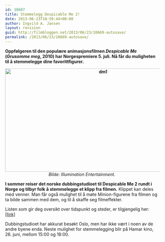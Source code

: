 ```yaml
---
id: 10687
title: Stemmelegg Despicable Me 2!
date: 2013-06-23T18:59:44+00:00
author: Ingvild A. Jansen
layout: revision
guid: http://filmbloggen.net/2013/06/23/10669-autosave/
permalink: /2013/06/23/10669-autosave/
---
```

<p style="text-align: left;">
  <strong><strong>Oppfølgeren til den populære animasjonsfilmen <em>Despicable Me</em> (<em>Grusomme meg</em>, 2010) har Norgespremiere 5. juli. Nå får du muligheten til å stemmelegge dine favorittfigurer. <!--more--></strong></strong>
</p>

<p style="text-align: center;">
  <strong><a href="http://filmbloggen.net/wp-content/uploads/2013/06/dm1.jpg"><img class="wp-image-10672 aligncenter" alt="dm1" src="http://filmbloggen.net/wp-content/uploads/2013/06/dm1.jpg" width="622" height="336" /></a></strong><em>Bilde: Illumination Entertainment. </em>
</p>

**I sommer reiser det norske dubbingstudioet til Despicable Me 2 rundt i Norge og tilbyr folk å stemmelegge et klipp fra filmen.** Klippet kan deles med venner. Man får også mulighet til å møte Minion-figurene fra filmen og ta bilde sammen med dem, og til å skaffe seg filmeffekter.

Listen som gir deg oversikt over tidspunkt og steder, er tilgjengelig her: [[link]](http://www.bergenkino.no/incoming/article1108601.ece/BINARY/dp_DM2_Dub_1080x1920.pdf)

Dubbingstudioet har akkurat besøkt Oslo, men har ikke vært i noen av de andre byene enda. Neste mulighet for stemmelegging blir på Hamar kino, 26. juni, mellom 15:00 og 18:00.

&nbsp;

&nbsp;